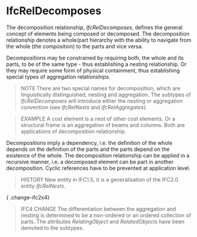 # IfcRelDecomposes

The decomposition relationship, _IfcRelDecomposes_, defines the general concept of elements being composed or decomposed. The decomposition relationship denotes a whole/part hierarchy with the ability to navigate from the whole (the composition) to the parts and vice versa.<!-- end of definition -->

Decompositions may be constrained by requiring both, the whole and its parts, to be of the same type - thus establishing a nesting relationship. Or they may require some form of physical containment, thus establishing special types of aggregation relationships.

> NOTE There are two special names for decomposition, which are linguistically distinguished, nesting and aggregation. The subtypes of _IfcRelDecomposes_ will introduce either the nesting or aggregation convention (see _IfcRelNests_ and _IfcRelAggregates_).

> EXAMPLE A cost element is a nest of other cost elements. Or a structural frame is an aggregation of beams and columns. Both are applications of decomposition relationship.

Decompositions imply a dependency, i.e. the definition of the whole depends on the definition of the parts and the parts depend on the existence of the whole. The decomposition relationship can be applied in a recursive manner, i.e. a decomposed element can be part in another decomposition. Cyclic references have to be prevented at application level.

> HISTORY New entity in IFC1.5, it is a generalisation of the IFC2.0 entity _IfcRelNests_.

{ .change-ifc2x4}
> IFC4 CHANGE The differentiation between the aggregation and nesting is determined to be a non-ordered or an ordered collection of parts. The attributes _RelatingObject_ and _RelatedObjects_ have been demoted to the subtypes.
